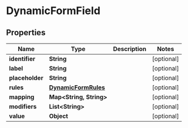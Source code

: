 
# DynamicFormField

## Properties
Name | Type | Description | Notes
------------ | ------------- | ------------- | -------------
**identifier** | **String** |  |  [optional]
**label** | **String** |  |  [optional]
**placeholder** | **String** |  |  [optional]
**rules** | [**DynamicFormRules**](DynamicFormRules.md) |  |  [optional]
**mapping** | **Map&lt;String, String&gt;** |  |  [optional]
**modifiers** | **List&lt;String&gt;** |  |  [optional]
**value** | **Object** |  |  [optional]



